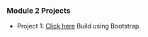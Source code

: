 ### Module 2 Projects

- Project 1: [Click here](http://free-templates.me/website-templates/download/business-2/index.html)
Build using Bootstrap.